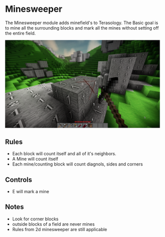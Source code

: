 # Minesweeper

The Minesweeper module adds minefield's to Terasology. The Basic goal is to mine all the surrounding blocks and mark all the mines without setting off the entire field. 

![Minesweeper](https://raw.githubusercontent.com/Terasology/Minesweeper/master/image.png)

## Rules

- Each block will count itself and all of it's neighbors. 
 - A Mine will count itself
- Each mine/counting block will count diagnols, sides and corners

## Controls
- E will mark a mine

## Notes
- Look for corner blocks 
- outside blocks of a field are never mines
- Rules from 2d minesweeper are still applicable 
